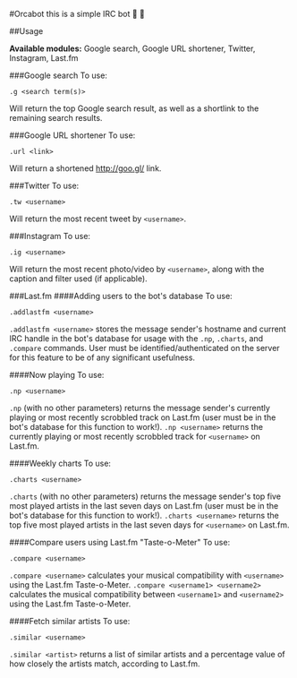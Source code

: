 #Orcabot
this is a simple IRC bot :whale: :whale2:

##Usage

**Available modules:** Google search, Google URL shortener, Twitter, Instagram, Last.fm

###Google search
To use:
```
.g <search term(s)>
```
Will return the top Google search result, as well as a shortlink to the remaining search results.

###Google URL shortener
To use:
```
.url <link>
```
Will return a shortened http://goo.gl/ link.

###Twitter
To use:
```
.tw <username>
```
Will return the most recent tweet by `<username>`.

###Instagram
To use:
```
.ig <username>
```
Will return the most recent photo/video by `<username>`, along with the caption and filter used (if applicable).

###Last.fm
####Adding users to the bot's database
To use:
```
.addlastfm <username>
```
`.addlastfm <username>` stores the message sender's hostname and current IRC handle in the bot's database for usage with the `.np`, `.charts`, and `.compare` commands. User must be identified/authenticated on the server for this feature to be of any significant usefulness.

####Now playing
To use:
```
.np <username>
```
`.np` (with no other parameters) returns the message sender's currently playing or most recently scrobbled track on Last.fm (user must be in the bot's database for this function to work!).
`.np <username>` returns the currently playing or most recently scrobbled track for `<username>` on Last.fm.

####Weekly charts
To use:
```
.charts <username>
```
`.charts` (with no other parameters) returns the message sender's top five most played artists in the last seven days on Last.fm (user must be in the bot's database for this function to work!).
`.charts <username>` returns the top five most played artists in the last seven days for `<username>` on Last.fm.

####Compare users using Last.fm "Taste-o-Meter"
To use:
```
.compare <username>
```
`.compare <username>` calculates your musical compatibility with `<username>` using the Last.fm Taste-o-Meter.
`.compare <username1> <username2>` calculates the musical compatibility between `<username1>` and `<username2>` using the Last.fm Taste-o-Meter.

####Fetch similar artists
To use:
```
.similar <username>
```
`.similar <artist>` returns a list of similar artists and a percentage value of how closely the artists match, according to Last.fm.